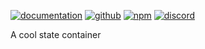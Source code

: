 <object type="image/svg+xml" data="http://localhost:3000/api/test"></object>

[![documentation](https://img.shields.io/badge/documentation-available-fff?logo=vercel)](https://ariesclark.github.io/state/) [![github](https://img.shields.io/badge/github-available-fff?logo=github)](https://github.com/ariesclark/state) [![npm](https://img.shields.io/badge/npm-available-bf2c2c?logo=npm)](https://npm.im/@ariesclark/state) [![discord](https://img.shields.io/badge/discord-join%20the%20community-5865F2?logo=discord&logoColor=white)](https://discord.gg/rj3YQQu)

A cool state container